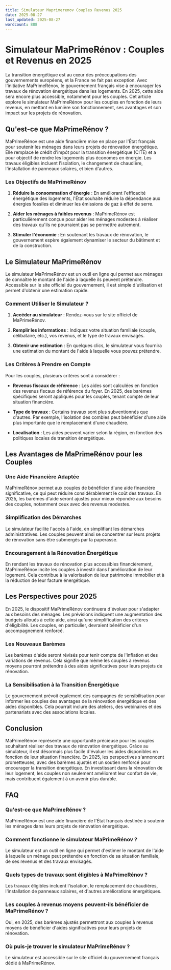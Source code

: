 ```yaml
---
title: Simulateur Maprimerenov Couples Revenus 2025
date: 2025-08-27
last_updated: 2025-08-27
wordcount: 888
---
```


# Simulateur MaPrimeRénov : Couples et Revenus en 2025

La transition énergétique est au cœur des préoccupations des gouvernements européens, et la France ne fait pas exception. Avec l'initiative MaPrimeRénov, le gouvernement français vise à encourager les travaux de rénovation énergétique dans les logements. En 2025, cette aide sera encore plus accessible, notamment pour les couples. Cet article explore le simulateur MaPrimeRénov pour les couples en fonction de leurs revenus, en mettant en lumière son fonctionnement, ses avantages et son impact sur les projets de rénovation.

## Qu'est-ce que MaPrimeRénov ?

MaPrimeRénov est une aide financière mise en place par l'État français pour soutenir les ménages dans leurs projets de rénovation énergétique. Elle remplace le crédit d'impôt pour la transition énergétique (CITE) et a pour objectif de rendre les logements plus économes en énergie. Les travaux éligibles incluent l'isolation, le changement de chaudière, l'installation de panneaux solaires, et bien d'autres.

### Les Objectifs de MaPrimeRénov

1. **Réduire la consommation d'énergie** : En améliorant l'efficacité énergétique des logements, l'État souhaite réduire la dépendance aux énergies fossiles et diminuer les émissions de gaz à effet de serre.
  
2. **Aider les ménages à faibles revenus** : MaPrimeRénov est particulièrement conçue pour aider les ménages modestes à réaliser des travaux qu'ils ne pourraient pas se permettre autrement.

3. **Stimuler l'économie** : En soutenant les travaux de rénovation, le gouvernement espère également dynamiser le secteur du bâtiment et de la construction.

## Le Simulateur MaPrimeRénov

Le simulateur MaPrimeRénov est un outil en ligne qui permet aux ménages de connaître le montant de l'aide à laquelle ils peuvent prétendre. Accessible sur le site officiel du gouvernement, il est simple d'utilisation et permet d'obtenir une estimation rapide.

### Comment Utiliser le Simulateur ?

1. **Accéder au simulateur** : Rendez-vous sur le site officiel de MaPrimeRénov.
  
2. **Remplir les informations** : Indiquez votre situation familiale (couple, célibataire, etc.), vos revenus, et le type de travaux envisagés.

3. **Obtenir une estimation** : En quelques clics, le simulateur vous fournira une estimation du montant de l'aide à laquelle vous pouvez prétendre.

### Les Critères à Prendre en Compte

Pour les couples, plusieurs critères sont à considérer :

- **Revenus fiscaux de référence** : Les aides sont calculées en fonction des revenus fiscaux de référence du foyer. En 2025, des barèmes spécifiques seront appliqués pour les couples, tenant compte de leur situation financière.

- **Type de travaux** : Certains travaux sont plus subventionnés que d'autres. Par exemple, l'isolation des combles peut bénéficier d'une aide plus importante que le remplacement d'une chaudière.

- **Localisation** : Les aides peuvent varier selon la région, en fonction des politiques locales de transition énergétique.

## Les Avantages de MaPrimeRénov pour les Couples

### Une Aide Financière Adaptée

MaPrimeRénov permet aux couples de bénéficier d'une aide financière significative, ce qui peut réduire considérablement le coût des travaux. En 2025, les barèmes d'aide seront ajustés pour mieux répondre aux besoins des couples, notamment ceux avec des revenus modestes.

### Simplification des Démarches

Le simulateur facilite l'accès à l'aide, en simplifiant les démarches administratives. Les couples peuvent ainsi se concentrer sur leurs projets de rénovation sans être submergés par la paperasse.

### Encouragement à la Rénovation Énergétique

En rendant les travaux de rénovation plus accessibles financièrement, MaPrimeRénov incite les couples à investir dans l'amélioration de leur logement. Cela contribue à la valorisation de leur patrimoine immobilier et à la réduction de leur facture énergétique.

## Les Perspectives pour 2025

En 2025, le dispositif MaPrimeRénov continuera d'évoluer pour s'adapter aux besoins des ménages. Les prévisions indiquent une augmentation des budgets alloués à cette aide, ainsi qu'une simplification des critères d'éligibilité. Les couples, en particulier, devraient bénéficier d'un accompagnement renforcé.

### Les Nouveaux Barèmes

Les barèmes d'aide seront révisés pour tenir compte de l'inflation et des variations de revenus. Cela signifie que même les couples à revenus moyens pourront prétendre à des aides significatives pour leurs projets de rénovation.

### La Sensibilisation à la Transition Énergétique

Le gouvernement prévoit également des campagnes de sensibilisation pour informer les couples des avantages de la rénovation énergétique et des aides disponibles. Cela pourrait inclure des ateliers, des webinaires et des partenariats avec des associations locales.

## Conclusion

MaPrimeRénov représente une opportunité précieuse pour les couples souhaitant réaliser des travaux de rénovation énergétique. Grâce au simulateur, il est désormais plus facile d'évaluer les aides disponibles en fonction de leur situation financière. En 2025, les perspectives s'annoncent prometteuses, avec des barèmes ajustés et un soutien renforcé pour encourager la transition énergétique. En investissant dans la rénovation de leur logement, les couples non seulement améliorent leur confort de vie, mais contribuent également à un avenir plus durable.

## FAQ

### Qu'est-ce que MaPrimeRénov ?

MaPrimeRénov est une aide financière de l'État français destinée à soutenir les ménages dans leurs projets de rénovation énergétique.

### Comment fonctionne le simulateur MaPrimeRénov ?

Le simulateur est un outil en ligne qui permet d'estimer le montant de l'aide à laquelle un ménage peut prétendre en fonction de sa situation familiale, de ses revenus et des travaux envisagés.

### Quels types de travaux sont éligibles à MaPrimeRénov ?

Les travaux éligibles incluent l'isolation, le remplacement de chaudières, l'installation de panneaux solaires, et d'autres améliorations énergétiques.

### Les couples à revenus moyens peuvent-ils bénéficier de MaPrimeRénov ?

Oui, en 2025, des barèmes ajustés permettront aux couples à revenus moyens de bénéficier d'aides significatives pour leurs projets de rénovation.

### Où puis-je trouver le simulateur MaPrimeRénov ?

Le simulateur est accessible sur le site officiel du gouvernement français dédié à MaPrimeRénov.